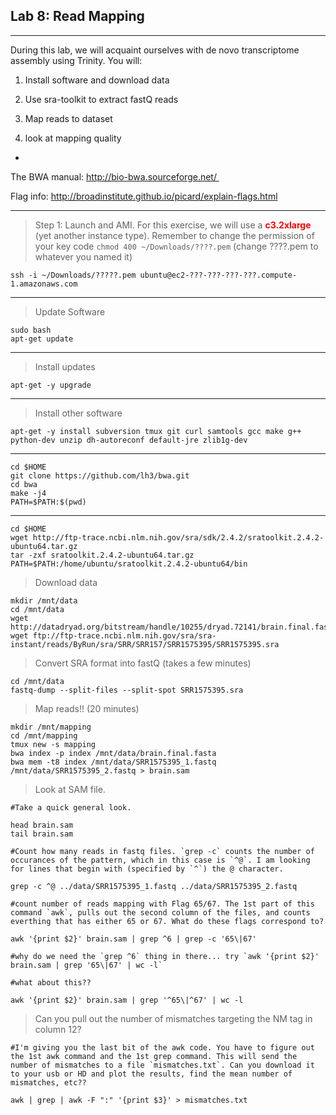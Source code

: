 Lab 8: Read Mapping
--

---

During this lab, we will acquaint ourselves with de novo transcriptome assembly using Trinity. You will:

1. Install software and download data

2. Use sra-toolkit to extract fastQ reads

3. Map reads to dataset

4. look at mapping quality

-

The BWA manual: http://bio-bwa.sourceforge.net/ 

Flag info: <a href="http://broadinstitute.github.io/picard/explain-flags.html" target="_blank">http://broadinstitute.github.io/picard/explain-flags.html</a>

---

> Step 1: Launch and AMI. For this exercise, we will use a <span style="color: #ff0000;"><strong>c3.2xlarge</strong></span> (yet another instance type). Remember to change the permission of your key code `chmod 400 ~/Downloads/????.pem` (change ????.pem to whatever you named it)


	ssh -i ~/Downloads/?????.pem ubuntu@ec2-???-???-???-???.compute-1.amazonaws.com


---

> Update Software


	sudo bash
	apt-get update


---

> Install updates


	apt-get -y upgrade


---

> Install other software


	apt-get -y install subversion tmux git curl samtools gcc make g++ python-dev unzip dh-autoreconf default-jre zlib1g-dev


---


    cd $HOME
    git clone https://github.com/lh3/bwa.git
    cd bwa
    make -j4
    PATH=$PATH:$(pwd)


---


    cd $HOME
    wget http://ftp-trace.ncbi.nlm.nih.gov/sra/sdk/2.4.2/sratoolkit.2.4.2-ubuntu64.tar.gz
    tar -zxf sratoolkit.2.4.2-ubuntu64.tar.gz
    PATH=$PATH:/home/ubuntu/sratoolkit.2.4.2-ubuntu64/bin



> Download data


    mkdir /mnt/data
    cd /mnt/data
    wget http://datadryad.org/bitstream/handle/10255/dryad.72141/brain.final.fasta
    wget ftp://ftp-trace.ncbi.nlm.nih.gov/sra/sra-instant/reads/ByRun/sra/SRR/SRR157/SRR1575395/SRR1575395.sra


> Convert SRA format into fastQ (takes a few minutes)


	cd /mnt/data
	fastq-dump --split-files --split-spot SRR1575395.sra


> Map reads!! (20 minutes)


    mkdir /mnt/mapping
    cd /mnt/mapping
    tmux new -s mapping
    bwa index -p index /mnt/data/brain.final.fasta
    bwa mem -t8 index /mnt/data/SRR1575395_1.fastq /mnt/data/SRR1575395_2.fastq > brain.sam


> Look at SAM file. 



	#Take a quick general look.

    head brain.sam
    tail brain.sam
    
    #Count how many reads in fastq files. `grep -c` counts the number of occurances of the pattern, which in this case is `^@`. I am looking for lines that begin with (specified by `^`) the @ character. 
    
    grep -c ^@ ../data/SRR1575395_1.fastq ../data/SRR1575395_2.fastq
    
    #count number of reads mapping with Flag 65/67. The 1st part of this command `awk`, pulls out the second column of the files, and counts everthing that has either 65 or 67. What do these flags correspond to?   
    
    awk '{print $2}' brain.sam | grep ^6 | grep -c '65\|67'
    
    #why do we need the `grep ^6` thing in there... try `awk '{print $2}' brain.sam | grep '65\|67' | wc -l`
    
    #what about this??
    
    awk '{print $2}' brain.sam | grep '^65\|^67' | wc -l


> Can you pull out the number of mismatches targeting the NM tag in column 12?



	#I'm giving you the last bit of the awk code. You have to figure out the 1st awk command and the 1st grep command. This will send the number of mismatches to a file `mismatches.txt`. Can you download it to your usb or HD and plot the results, find the mean number of mismatches, etc??

	awk | grep | awk -F ":" '{print $3}' > mismatches.txt

